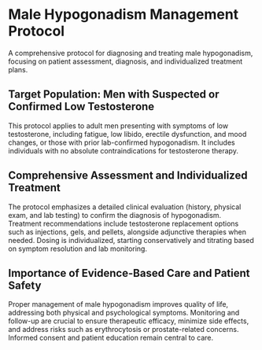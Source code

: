 # Male Hypogonadism Management Protocol
A comprehensive protocol for diagnosing and treating male hypogonadism, focusing on patient assessment, diagnosis, and individualized treatment plans.

## Target Population: Men with Suspected or Confirmed Low Testosterone
This protocol applies to adult men presenting with symptoms of low testosterone, including fatigue, low libido, erectile dysfunction, and mood changes, or those with prior lab-confirmed hypogonadism. It includes individuals with no absolute contraindications for testosterone therapy.

## Comprehensive Assessment and Individualized Treatment
The protocol emphasizes a detailed clinical evaluation (history, physical exam, and lab testing) to confirm the diagnosis of hypogonadism. Treatment recommendations include testosterone replacement options such as injections, gels, and pellets, alongside adjunctive therapies when needed. Dosing is individualized, starting conservatively and titrating based on symptom resolution and lab monitoring.

## Importance of Evidence-Based Care and Patient Safety
Proper management of male hypogonadism improves quality of life, addressing both physical and psychological symptoms. Monitoring and follow-up are crucial to ensure therapeutic efficacy, minimize side effects, and address risks such as erythrocytosis or prostate-related concerns. Informed consent and patient education remain central to care.


